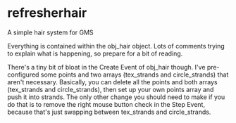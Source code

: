 # refresherhair
A simple hair system for GMS

Everything is contained within the obj_hair object. Lots of comments trying to explain what is happening, so prepare for a bit of reading.

There's a tiny bit of bloat in the Create Event of obj_hair though. I've pre-configured some points and two arrays (tex_strands and circle_strands) that aren't necessary. Basically, you can delete all the points and both arrays (tex_strands and circle_strands), then set up your own points array and push it into strands. The only other change you should need to make if you do that is to remove the right mouse button check in the Step Event, because that's just swapping between tex_strands and circle_strands.
